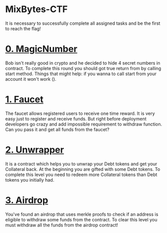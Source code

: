 # MixBytes-CTF
It is necessary to successfully complete all assigned tasks and be the first to reach the flag!

# [0. MagicNumber](https://github.com/millietez/MixBytes-CTF/tree/main/MagicNumber)
Bob isn't really good in crypto and he decided to hide 4 secret numbers in contract. To complete this round you should got true return from by calling start method.
Things that might help: if you wanna to call start from your account it won't work ().

# [1. Faucet](https://github.com/millietez/MixBytes-CTF/tree/main/Faucet)
The faucet allows registered users to receive one time reward. It is very easy just to register and receive funds. But right before deployment developers go crazy and add impossible requirement to withdraw function.
Can you pass it and get all funds from the faucet?

# [2. Unwrapper](https://github.com/millietez/MixBytes-CTF/tree/main/Unwrapper)
It is a contract which helps you to unwrap your Debt tokens and get your Collateral back. At the beginning you are gifted with some Debt tokens. To complete this level you need to redeem more Collateral tokens than Debt tokens you initially had.

# [3. Airdrop](https://github.com/millietez/MixBytes-CTF/tree/main/Airdrop)
You've found an airdrop that uses merkle proofs to check if an address is eligible to withdraw some funds from the contract. 
To clear this level you must withdraw all the funds from the airdrop contract!
